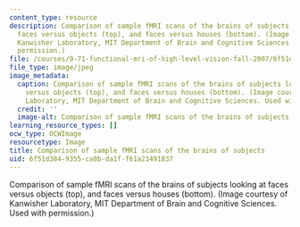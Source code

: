 ```yaml
---
content_type: resource
description: Comparison of sample fMRI scans of the brains of subjects looking at
  faces versus objects (top), and faces versus houses (bottom). (Image courtesy of
  Kanwisher Laboratory, MIT Department of Brain and Cognitive Sciences. Used with
  permission.)
file: /courses/9-71-functional-mri-of-high-level-vision-fall-2007/6f51d3849355ca8bda1ff61a21491837_9-71f07-th.jpg
file_type: image/jpeg
image_metadata:
  caption: Comparison of sample fMRI scans of the brains of subjects looking at faces
    versus objects (top), and faces versus houses (bottom). (Image courtesy of Kanwisher
    Laboratory, MIT Department of Brain and Cognitive Sciences. Used with permission.)
  credit: ''
  image-alt: Comparison of sample fMRI scans of the brains of subjects.
learning_resource_types: []
ocw_type: OCWImage
resourcetype: Image
title: Comparison of sample fMRI scans of the brains of subjects
uid: 6f51d384-9355-ca8b-da1f-f61a21491837
---
```

Comparison of sample fMRI scans of the brains of subjects looking at faces versus objects (top), and faces versus houses (bottom). (Image courtesy of Kanwisher Laboratory, MIT Department of Brain and Cognitive Sciences. Used with permission.)

